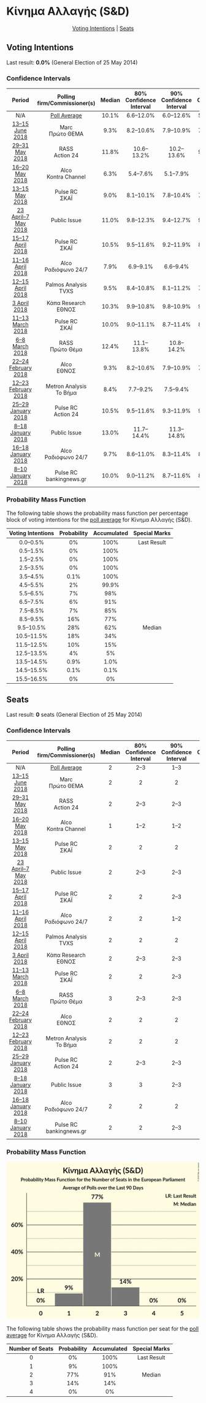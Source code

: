 # Κίνημα Αλλαγής (S&D)

<p align="center"><a href="#voting-intentions">Voting Intentions</a> | <a href="#seats">Seats</a></p>

## Voting Intentions

Last result: **0.0%** (General Election of 25 May 2014)

### Confidence Intervals

| Period     | Polling firm/Commissioner(s) | Median | 80% Confidence Interval | 90% Confidence Interval | 95% Confidence Interval | 99% Confidence Interval |
|:----------:|:----------------:|:-----------:|:-----------------------:|:-----------------------:|:-----------------------:|:-----------------------:|
| N/A | [Poll Average](average.html) | 10.1% | 6.6–12.0% | 6.0–12.6% | 5.6–13.0% | 4.9–13.9% |
| [13–15 June 2018](2018-06-15-Marc.html) | Marc <br> Πρώτο ΘΕΜΑ | 9.3% | 8.2–10.6% | 7.9–10.9% | 7.7–11.3% | 7.2–11.9% |
| [29–31 May 2018](2018-05-31-RASS.html) | RASS <br> Action 24 | 11.8% | 10.6–13.2% | 10.2–13.6% | 9.9–13.9% | 9.4–14.6% |
| [16–20 May 2018](2018-05-20-Alco.html) | Alco <br> Kontra Channel | 6.3% | 5.4–7.6% | 5.1–7.9% | 4.8–8.3% | 4.4–8.9% |
| [13–15 May 2018](2018-05-15-PulseRC.html) | Pulse RC <br> ΣΚΑΪ | 9.0% | 8.1–10.1% | 7.8–10.4% | 7.6–10.7% | 7.2–11.2% |
| [23 April–7 May 2018](2018-05-07-PublicIssue.html) | Public Issue | 11.0% | 9.8–12.3% | 9.4–12.7% | 9.2–13.1% | 8.6–13.7% |
| [15–17 April 2018](2018-04-17-PulseRC.html) | Pulse RC <br> ΣΚΑΪ | 10.5% | 9.5–11.6% | 9.2–11.9% | 8.9–12.2% | 8.5–12.8% |
| [11–16 April 2018](2018-04-16-Alco.html) | Alco <br> Ραδιόφωνο 24/7 | 7.9% | 6.9–9.1% | 6.6–9.4% | 6.4–9.7% | 5.9–10.3% |
| [12–15 April 2018](2018-04-15-PalmosAnalysis.html) | Palmos Analysis <br> TVXS | 9.5% | 8.4–10.8% | 8.1–11.2% | 7.8–11.5% | 7.4–12.1% |
| [3 April 2018](2018-04-03-ΚάπαResearch.html) | Κάπα Research <br> ΕΘΝΟΣ | 10.3% | 9.9–10.8% | 9.8–10.9% | 9.6–11.0% | 9.4–11.2% |
| [11–13 March 2018](2018-03-13-PulseRC.html) | Pulse RC <br> ΣΚΑΪ | 10.0% | 9.0–11.1% | 8.7–11.4% | 8.5–11.7% | 8.0–12.3% |
| [6–8 March 2018](2018-03-08-RASS.html) | RASS <br> Πρώτο Θέμα | 12.4% | 11.1–13.8% | 10.8–14.2% | 10.5–14.6% | 9.9–15.3% |
| [22–24 February 2018](2018-02-24-Alco.html) | Alco <br> ΕΘΝΟΣ | 9.3% | 8.2–10.6% | 7.9–10.9% | 7.7–11.3% | 7.2–11.9% |
| [12–23 February 2018](2018-02-23-MetronAnalysis.html) | Metron Analysis <br> Το Βήμα | 8.4% | 7.7–9.2% | 7.5–9.4% | 7.3–9.6% | 7.0–10.0% |
| [25–29 January 2018](2018-01-29-PulseRC.html) | Pulse RC <br> Action 24 | 10.5% | 9.5–11.6% | 9.3–11.9% | 9.0–12.1% | 8.6–12.7% |
| [8–18 January 2018](2018-01-18-PublicIssue.html) | Public Issue | 13.0% | 11.7–14.4% | 11.3–14.8% | 11.0–15.2% | 10.5–15.9% |
| [16–18 January 2018](2018-01-18-Alco.html) | Alco <br> Ραδιόφωνο 24/7 | 9.7% | 8.6–11.0% | 8.3–11.4% | 8.0–11.7% | 7.5–12.3% |
| [8–10 January 2018](2018-01-10-PulseRC.html) | Pulse RC <br> bankingnews.gr | 10.0% | 9.0–11.2% | 8.7–11.6% | 8.4–11.9% | 8.0–12.5% |

### Probability Mass Function

The following table shows the probability mass function per percentage block of voting intentions for the [poll average](average.html) for Κίνημα Αλλαγής (S&D).

| Voting Intentions | Probability | Accumulated | Special Marks |
|:-----------------:|:-----------:|:-----------:|:-------------:|
| 0.0–0.5% | 0% | 100% | Last Result |
| 0.5–1.5% | 0% | 100% |  |
| 1.5–2.5% | 0% | 100% |  |
| 2.5–3.5% | 0% | 100% |  |
| 3.5–4.5% | 0.1% | 100% |  |
| 4.5–5.5% | 2% | 99.9% |  |
| 5.5–6.5% | 7% | 98% |  |
| 6.5–7.5% | 6% | 91% |  |
| 7.5–8.5% | 7% | 85% |  |
| 8.5–9.5% | 16% | 77% |  |
| 9.5–10.5% | 28% | 62% | Median |
| 10.5–11.5% | 18% | 34% |  |
| 11.5–12.5% | 10% | 15% |  |
| 12.5–13.5% | 4% | 5% |  |
| 13.5–14.5% | 0.9% | 1.0% |  |
| 14.5–15.5% | 0.1% | 0.1% |  |
| 15.5–16.5% | 0% | 0% |  |


## Seats

Last result: **0** seats (General Election of 25 May 2014)

### Confidence Intervals

| Period     | Polling firm/Commissioner(s) | Median | 80% Confidence Interval | 90% Confidence Interval | 95% Confidence Interval | 99% Confidence Interval |
|:----------:|:----------------:|:------:|:-----------------------:|:-----------------------:|:-----------------------:|:-----------------------:|
| N/A | [Poll Average](average.html) | 2 | 2–3 | 1–3 | 1–3 | 1–3 |
| [13–15 June 2018](2018-06-15-Marc.html) | Marc <br> Πρώτο ΘΕΜΑ | 2 | 2 | 2 | 1–3 | 1–3 |
| [29–31 May 2018](2018-05-31-RASS.html) | RASS <br> Action 24 | 2 | 2–3 | 2–3 | 2–3 | 2–3 |
| [16–20 May 2018](2018-05-20-Alco.html) | Alco <br> Kontra Channel | 1 | 1–2 | 1–2 | 1–2 | 1–2 |
| [13–15 May 2018](2018-05-15-PulseRC.html) | Pulse RC <br> ΣΚΑΪ | 2 | 2 | 2 | 2 | 1–2 |
| [23 April–7 May 2018](2018-05-07-PublicIssue.html) | Public Issue | 2 | 2–3 | 2–3 | 2–3 | 2–3 |
| [15–17 April 2018](2018-04-17-PulseRC.html) | Pulse RC <br> ΣΚΑΪ | 2 | 2 | 2–3 | 2–3 | 2–3 |
| [11–16 April 2018](2018-04-16-Alco.html) | Alco <br> Ραδιόφωνο 24/7 | 2 | 2 | 1–2 | 1–2 | 1–2 |
| [12–15 April 2018](2018-04-15-PalmosAnalysis.html) | Palmos Analysis <br> TVXS | 2 | 2 | 2 | 2 | 1–3 |
| [3 April 2018](2018-04-03-ΚάπαResearch.html) | Κάπα Research <br> ΕΘΝΟΣ | 2 | 2–3 | 2–3 | 2–3 | 2–3 |
| [11–13 March 2018](2018-03-13-PulseRC.html) | Pulse RC <br> ΣΚΑΪ | 2 | 2 | 2–3 | 2–3 | 2–3 |
| [6–8 March 2018](2018-03-08-RASS.html) | RASS <br> Πρώτο Θέμα | 3 | 2–3 | 2–3 | 2–3 | 2–3 |
| [22–24 February 2018](2018-02-24-Alco.html) | Alco <br> ΕΘΝΟΣ | 2 | 2 | 2 | 2 | 1–3 |
| [12–23 February 2018](2018-02-23-MetronAnalysis.html) | Metron Analysis <br> Το Βήμα | 2 | 2 | 2 | 2 | 1–2 |
| [25–29 January 2018](2018-01-29-PulseRC.html) | Pulse RC <br> Action 24 | 2 | 2–3 | 2–3 | 2–3 | 2–3 |
| [8–18 January 2018](2018-01-18-PublicIssue.html) | Public Issue | 3 | 3 | 2–3 | 2–3 | 2–3 |
| [16–18 January 2018](2018-01-18-Alco.html) | Alco <br> Ραδιόφωνο 24/7 | 2 | 2 | 2 | 2–3 | 2–3 |
| [8–10 January 2018](2018-01-10-PulseRC.html) | Pulse RC <br> bankingnews.gr | 2 | 2 | 2–3 | 2–3 | 2–3 |

### Probability Mass Function

![Graph with seats probability mass function not yet produced](average-seats-pmf-κίνημααλλαγήςsd.png "Seats Probability Mass Function")

The following table shows the probability mass function per seat for the [poll average](average.html) for Κίνημα Αλλαγής (S&D).

| Number of Seats | Probability | Accumulated | Special Marks |
|:---------------:|:-----------:|:-----------:|:-------------:|
| 0 | 0% | 100% | Last Result |
| 1 | 9% | 100% |  |
| 2 | 77% | 91% | Median |
| 3 | 14% | 14% |  |
| 4 | 0% | 0% |  |



